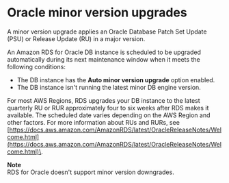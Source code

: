 # Oracle minor version upgrades<a name="USER_UpgradeDBInstance.Oracle.Minor"></a>

A minor version upgrade applies an Oracle Database Patch Set Update \(PSU\) or Release Update \(RU\) in a major version\. 

An Amazon RDS for Oracle DB instance is scheduled to be upgraded automatically during its next maintenance window when it meets the following conditions:
+ The DB instance has the **Auto minor version upgrade** option enabled\.
+ The DB instance isn't running the latest minor DB engine version\.

For most AWS Regions, RDS upgrades your DB instance to the latest quarterly RU or RUR approximately four to six weeks after RDS makes it available\. The scheduled date varies depending on the AWS Region and other factors\. For more information about RUs and RURs, see [https://docs.aws.amazon.com/AmazonRDS/latest/OracleReleaseNotes/Welcome.html](https://docs.aws.amazon.com/AmazonRDS/latest/OracleReleaseNotes/Welcome.html)\.

**Note**  
RDS for Oracle doesn't support minor version downgrades\.